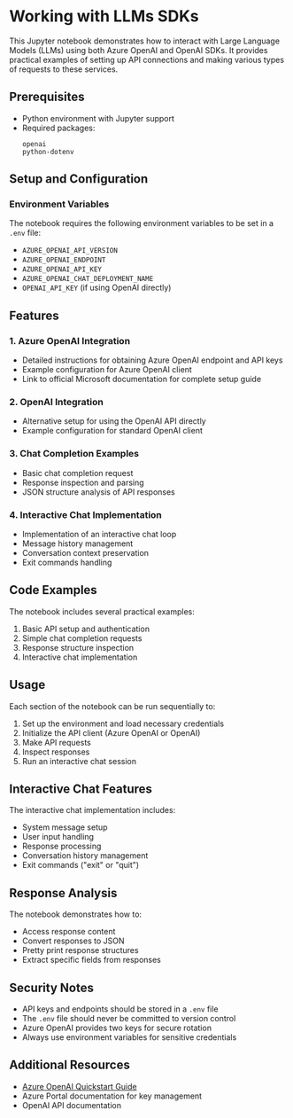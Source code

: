 # Working with LLMs SDKs

This Jupyter notebook demonstrates how to interact with Large Language Models (LLMs) using both Azure OpenAI and OpenAI SDKs. It provides practical examples of setting up API connections and making various types of requests to these services.

## Prerequisites

- Python environment with Jupyter support
- Required packages:
  ```
  openai
  python-dotenv
  ```

## Setup and Configuration

### Environment Variables
The notebook requires the following environment variables to be set in a `.env` file:
- `AZURE_OPENAI_API_VERSION`
- `AZURE_OPENAI_ENDPOINT`
- `AZURE_OPENAI_API_KEY`
- `AZURE_OPENAI_CHAT_DEPLOYMENT_NAME`
- `OPENAI_API_KEY` (if using OpenAI directly)

## Features

### 1. Azure OpenAI Integration
- Detailed instructions for obtaining Azure OpenAI endpoint and API keys
- Example configuration for Azure OpenAI client
- Link to official Microsoft documentation for complete setup guide

### 2. OpenAI Integration
- Alternative setup for using the OpenAI API directly
- Example configuration for standard OpenAI client

### 3. Chat Completion Examples
- Basic chat completion request
- Response inspection and parsing
- JSON structure analysis of API responses

### 4. Interactive Chat Implementation
- Implementation of an interactive chat loop
- Message history management
- Conversation context preservation
- Exit commands handling

## Code Examples

The notebook includes several practical examples:
1. Basic API setup and authentication
2. Simple chat completion requests
3. Response structure inspection
4. Interactive chat implementation

## Usage

Each section of the notebook can be run sequentially to:
1. Set up the environment and load necessary credentials
2. Initialize the API client (Azure OpenAI or OpenAI)
3. Make API requests
4. Inspect responses
5. Run an interactive chat session

## Interactive Chat Features

The interactive chat implementation includes:
- System message setup
- User input handling
- Response processing
- Conversation history management
- Exit commands ("exit" or "quit")

## Response Analysis

The notebook demonstrates how to:
- Access response content
- Convert responses to JSON
- Pretty print response structures
- Extract specific fields from responses

## Security Notes

- API keys and endpoints should be stored in a `.env` file
- The `.env` file should never be committed to version control
- Azure OpenAI provides two keys for secure rotation
- Always use environment variables for sensitive credentials

## Additional Resources

- [Azure OpenAI Quickstart Guide](https://learn.microsoft.com/en-us/azure/ai-services/openai/gpt-v-quickstart?tabs=command-line%2Ckeyless%2Ctypescript-keyless&pivots=programming-language-python)
- Azure Portal documentation for key management
- OpenAI API documentation
